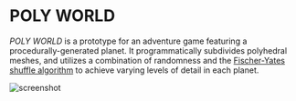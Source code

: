POLY WORLD
==========

*POLY WORLD* is a prototype for an adventure game featuring a procedurally-generated planet. It programmatically subdivides polyhedral meshes, and utilizes a combination of randomness and the [Fischer-Yates shuffle algorithm] to achieve varying levels of detail in each planet.

![screenshot](https://github.com/jesseyeh/SurviosAdventure/blob/master/Assets/Screenshots/detail.png)

[Fischer-Yates shuffle algorithm]: https://en.wikipedia.org/wiki/Fisher%E2%80%93Yates_shuffle
